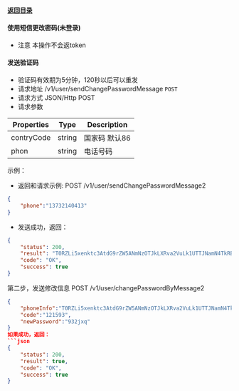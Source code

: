 #### [返回目录](../../)
#### 使用短信更改密码(未登录)

* 注意 本操作不会返token

#### 发送验证码
* 验证码有效期为5分钟，120秒以后可以重发
* 请求地址 /v1/user/sendChangePasswordMessage ```POST```
* 请求方式 JSON/Http POST
* 请求参数

| Properties     |  Type  | Description                         |
|----------------|--------|-------------------------------------|
| contryCode     | string | 国家码 默认86                         |
| phon           | string | 电话号码                              |



示例：

* 返回和请求示例:
POST /v1/user/sendChangePasswordMessage2
```json
{
	"phone":"13732140413"
}
```

* 发送成功，返回：

```json
{
    "status": 200,
    "result": "T0RZLi5xenktc3AtdG9rZW5ANmNzOTJkLXRva2VuLk1UTTJNamN4TkRBME9ETS4ucXp5LXNwLXRva2VuQDZjczkyZC10b2tlbi5NekEuLnF6eS1zcC10b2tlbkA2Y3M5MmQtdG9rZW4uMzhiZTg4ZjMwZTEyYzU5ODc1MzgyNGE2MjQ3NDBkNDI.",
    "code": "OK",
    "success": true
}
```
第二步，发送修改信息
POST /v1/user/changePasswordByMessage2
```json
{
	"phoneInfo":"T0RZLi5xenktc3AtdG9rZW5ANmNzOTJkLXRva2VuLk1UTTJNamN4TkRBME9ETS4ucXp5LXNwLXRva2VuQDZjczkyZC10b2tlbi5NekEuLnF6eS1zcC10b2tlbkA2Y3M5MmQtdG9rZW4uMzhiZTg4ZjMwZTEyYzU5ODc1MzgyNGE2MjQ3NDBkNDI.",
	"code":"121593",
	"newPassword":"932jxq"
}
如果成功，返回：
```json
{
    "status": 200,
    "result": true,
    "code": "OK",
    "success": true
}
```

